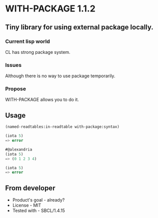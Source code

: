 # WITH-PACKAGE 1.1.2

## Tiny library for using external package locally.

### Current lisp world
CL has strong package system.

### Issues
Although there is no way to use package temporarily.

### Propose
WITH-PACKAGE allows you to do it.

## Usage
```lisp
(named-readtables:in-readtable with-package:syntax)

(iota 5)
=> error

#@alexandria
(iota 5)
=> (0 1 2 3 4)

(iota 5)
=> error
```

## From developer

* Product's goal - already?
* License - MIT
* Tested with - SBCL/1.4.15

